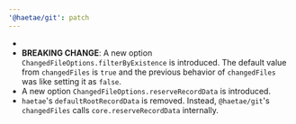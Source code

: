 ```yaml
---
'@haetae/git': patch
---
```


-
- **BREAKING CHANGE**: A new option `ChangedFileOptions.filterByExistence` is introduced. The default value from `changedFiles` is `true` and the previous behavior of `changedFiles` was like setting it as `false`.
- A new option `ChangedFileOptions.reserveRecordData` is introduced.
- `haetae`'s `defaultRootRecordData` is removed. Instead, `@haetae/git`'s `changedFiles` calls `core.reserveRecordData` internally.
